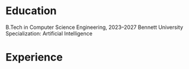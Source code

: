 

# Education

B.Tech in Computer Science Engineering, 2023–2027
Bennett University
Specialization: Artificial Intelligence

# Experience

